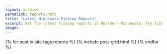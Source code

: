 ```yaml
---
layout: archive
permalink: reports.html
title: "Latest Minnesota Fishing Reports"
excerpt: Get the latest fishing reports in Northern Minnesota. Fly fishing for Steelhead, Shore fishing for Loopers, Ice fishing for Walleye, and much more.
image:
---
```


<div class="tiles">
{% for post in site.tags.reports %}
    {% include post-grid.html %}
{% endfor %}
</div><!-- /.tiles -->
